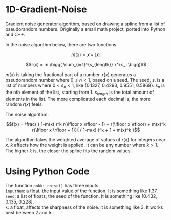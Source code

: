 # 1D-Gradient-Noise
Gradient noise generator algorithm, based on drawing a spline from a list of pseudorandom numbers. Originally a small math project, ported into Python and C++.

In the noise algorithm below, there are two functions.

$$m(x) = x - \lfloor x \rfloor $$

$$r(x) = m \bigg( \sum_{i=1}^{s_{length}} x^i s_i \bigg)$$

$m(x)$ is taking the fractional part of a number. $r(x)$ generates a pseudorandom number where $0 \leq n < 1$, based on a seed. The seed, $s$, is a list of numbers where $0 < s_n < 1$, like {0.1327, 0.4293, 0.9551, 0.5869}.  $s_n$ is the nth element of the list, starting from 1. $s_{length}$ is the total amount of elements in the list. The more complicated each decimal is, the more random $r(x)$ feels.


The noise algorithm:

$$f(x) = \frac{ ( 1-m(x) )^k r(\lfloor x \rfloor - 1) + r(\lfloor x \rfloor) + m(x)^k r(\lfloor x \rfloor + 1)}{ ( 1-m(x) )^k + 1 + m(x)^k }$$

The algorithm takes the weighted average of values of $r(x)$ for integers near $x$. $k$ affects how the weight is applied. It can be any number where $k > 1$. The higher $k$ is, the closer the spline fits the random values.

# Using Python Code
The function ```pokki_noise()``` has three inputs:
<br>```inputNum```: a float, the input value of the function. It is something like 1.37.
<br>```seed```: a list of floats, the seed of the function. It is something like [0.432, 0.135, 0.228].
<br>```k```: a float, affects the sharpness of the noise. it is something like 3. It works best between 2 and 5.
